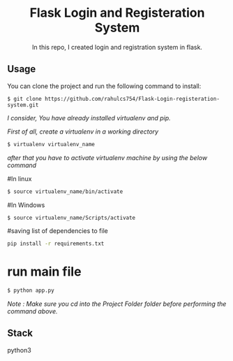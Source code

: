 <div align="center"><h1>Flask Login and Registeration System</h1></div>

<div align="center">In this repo, I created login and registration system in flask.</div>


Usage
-------
You can clone the project and run the following command to install: 

```base
$ git clone https://github.com/rahulcs754/Flask-Login-registeration-system.git
```

*I consider, You have already installed virtualenv and pip.*

*First of all, create a virtualenv in a working directory*

```bash
$ virtualenv virtualenv_name
```
*after that you have to activate virtualenv machine by using the below command*

#In linux
```bash
$ source virtualenv_name/bin/activate
```
#In Windows
```bash
$ source virtualenv_name/Scripts/activate
```


#saving list of dependencies to file
```bash
pip install -r requirements.txt
```

# run main file 
```bash
$ python app.py
```

*Note  : Make sure you cd into the *Project Folder* folder before performing the command above.*


Stack
------
python3
